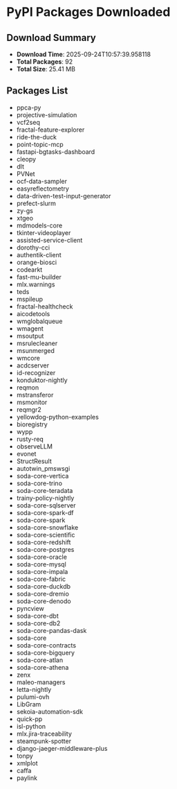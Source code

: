# PyPI Packages Downloaded

## Download Summary
- **Download Time**: 2025-09-24T10:57:39.958118
- **Total Packages**: 92
- **Total Size**: 25.41 MB

## Packages List
- ppca-py
- projective-simulation
- vcf2seq
- fractal-feature-explorer
- ride-the-duck
- point-topic-mcp
- fastapi-bgtasks-dashboard
- cleopy
- dlt
- PVNet
- ocf-data-sampler
- easyreflectometry
- data-driven-test-input-generator
- prefect-slurm
- zy-gs
- xtgeo
- mdmodels-core
- tkinter-videoplayer
- assisted-service-client
- dorothy-cci
- authentik-client
- orange-biosci
- codearkt
- fast-mu-builder
- mlx.warnings
- teds
- mspileup
- fractal-healthcheck
- aicodetools
- wmglobalqueue
- wmagent
- msoutput
- msrulecleaner
- msunmerged
- wmcore
- acdcserver
- id-recognizer
- konduktor-nightly
- reqmon
- mstransferor
- msmonitor
- reqmgr2
- yellowdog-python-examples
- bioregistry
- wypp
- rusty-req
- observeLLM
- evonet
- StructResult
- autotwin_pmswsgi
- soda-core-vertica
- soda-core-trino
- soda-core-teradata
- trainy-policy-nightly
- soda-core-sqlserver
- soda-core-spark-df
- soda-core-spark
- soda-core-snowflake
- soda-core-scientific
- soda-core-redshift
- soda-core-postgres
- soda-core-oracle
- soda-core-mysql
- soda-core-impala
- soda-core-fabric
- soda-core-duckdb
- soda-core-dremio
- soda-core-denodo
- pyncview
- soda-core-dbt
- soda-core-db2
- soda-core-pandas-dask
- soda-core
- soda-core-contracts
- soda-core-bigquery
- soda-core-atlan
- soda-core-athena
- zenx
- maleo-managers
- letta-nightly
- pulumi-ovh
- LibGram
- sekoia-automation-sdk
- quick-pp
- isl-python
- mlx.jira-traceability
- steampunk-spotter
- django-jaeger-middleware-plus
- tonpy
- xmlplot
- caffa
- paylink
